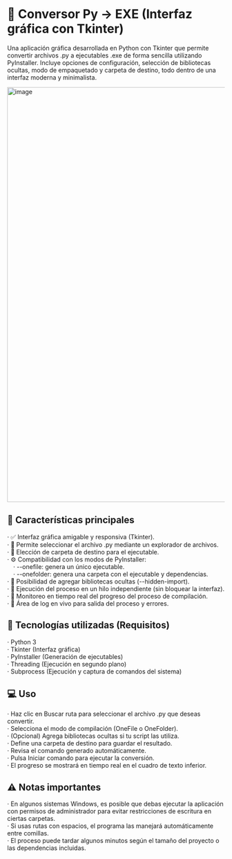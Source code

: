# 🐍 Conversor Py → EXE (Interfaz gráfica con Tkinter)

Una aplicación gráfica desarrollada en Python con Tkinter que permite convertir archivos .py a ejecutables .exe de forma sencilla utilizando PyInstaller.
Incluye opciones de configuración, selección de bibliotecas ocultas, modo de empaquetado y carpeta de destino, todo dentro de una interfaz moderna y minimalista.<br>

<img width="749" height="959" alt="image" src="https://github.com/user-attachments/assets/aa284d5d-cd3c-4aae-a97c-58e386220ec7" />

## 🚀 Características principales
· ✅ Interfaz gráfica amigable y responsiva (Tkinter).<br>
· 📂 Permite seleccionar el archivo .py mediante un explorador de archivos.<br>
· 📁 Elección de carpeta de destino para el ejecutable.<br>
· ⚙️ Compatibilidad con los modos de PyInstaller:<br>
&emsp;· --onefile: genera un único ejecutable.<br>
&emsp;· --onefolder: genera una carpeta con el ejecutable y dependencias.<br>
· 🧩 Posibilidad de agregar bibliotecas ocultas (--hidden-import).<br>
· 🧵 Ejecución del proceso en un hilo independiente (sin bloquear la interfaz).<br>
· 📜 Monitoreo en tiempo real del progreso del proceso de compilación.<br>
· 💬 Área de log en vivo para salida del proceso y errores.<br>

## 🧠 Tecnologías utilizadas (Requisitos)
· Python 3<br>
· Tkinter (Interfaz gráfica)<br>
· PyInstaller (Generación de ejecutables)<br>
· Threading (Ejecución en segundo plano)<br>
· Subprocess (Ejecución y captura de comandos del sistema)<br>

## 💻 Uso
· Haz clic en Buscar ruta para seleccionar el archivo .py que deseas convertir.<br>
· Selecciona el modo de compilación (OneFile o OneFolder).<br>
· (Opcional) Agrega bibliotecas ocultas si tu script las utiliza.<br>
· Define una carpeta de destino para guardar el resultado.<br>
· Revisa el comando generado automáticamente.<br>
· Pulsa Iniciar comando para ejecutar la conversión.<br>
· El progreso se mostrará en tiempo real en el cuadro de texto inferior.<br>

## ⚠️ Notas importantes
· En algunos sistemas Windows, es posible que debas ejecutar la aplicación con permisos de administrador para evitar restricciones de escritura en ciertas carpetas.<br>
· Si usas rutas con espacios, el programa las manejará automáticamente entre comillas.<br>
· El proceso puede tardar algunos minutos según el tamaño del proyecto o las dependencias incluidas.<br>
